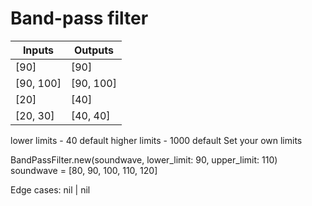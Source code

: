 # Band-pass filter

| Inputs | Outputs |
| ------ | ------- |
| [90]   | [90] |
| [90, 100] | [90, 100] |
| [20] | [40] |
| [20, 30] | [40, 40] |

lower limits - 40 default
higher limits - 1000 default
Set your own limits

BandPassFilter.new(soundwave, lower_limit: 90, upper_limit: 110)
soundwave = [80, 90, 100, 110, 120]

Edge cases:
nil | nil
